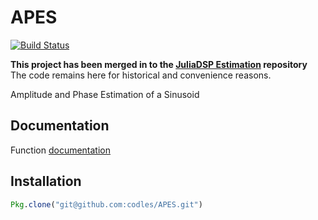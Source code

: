 APES
====
[![Build Status](https://travis-ci.org/codles/APES.jl.svg?branch=master)](https://travis-ci.org/codles/APES.jl)

**This project has been merged in to the [JuliaDSP Estimation](https://github.com/JuliaDSP/Estimation.jl) repository**  
The code remains here for historical and convenience reasons.

Amplitude and Phase Estimation of a Sinusoid


## Documentation

Function [documentation](http://codles.github.io/APES.jl/)


## Installation

```julia
Pkg.clone("git@github.com:codles/APES.git")
```
